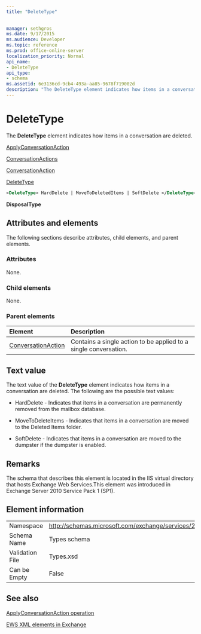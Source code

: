 ```yaml
---
title: "DeleteType"
 
 
manager: sethgros
ms.date: 9/17/2015
ms.audience: Developer
ms.topic: reference
ms.prod: office-online-server
localization_priority: Normal
api_name:
- DeleteType
api_type:
- schema
ms.assetid: 6e3136cd-9cb4-493a-aa85-9678f719002d
description: "The DeleteType element indicates how items in a conversation are deleted."
---
```


# DeleteType

The **DeleteType** element indicates how items in a conversation are deleted. 
  
[ApplyConversationAction](applyconversationaction.md)
  
[ConversationActions](conversationactions.md)
  
[ConversationAction](conversationaction.md)
  
[DeleteType](deletetype.md)
  
```XML
<DeleteType> HardDelete | MoveToDeletedItems | SoftDelete </DeleteType>
```

 **DisposalType**
## Attributes and elements

The following sections describe attributes, child elements, and parent elements.
  
### Attributes

None.
  
### Child elements

None.
  
### Parent elements

|**Element**|**Description**|
|:-----|:-----|
|[ConversationAction](conversationaction.md) <br/> |Contains a single action to be applied to a single conversation.  <br/> |
   
## Text value

The text value of the **DeleteType** element indicates how items in a conversation are deleted. The following are the possible text values: 
  
- HardDelete - Indicates that items in a conversation are permanently removed from the mailbox database.
    
- MoveToDeleteItems - Indicates that items in a conversation are moved to the Deleted Items folder.
    
- SoftDelete - Indicates that items in a conversation are moved to the dumpster if the dumpster is enabled.
    
## Remarks

The schema that describes this element is located in the IIS virtual directory that hosts Exchange Web Services.This element was introduced in Exchange Server 2010 Service Pack 1 (SP1).
  
## Element information

|||
|:-----|:-----|
|Namespace  <br/> |http://schemas.microsoft.com/exchange/services/2006/types  <br/> |
|Schema Name  <br/> |Types schema  <br/> |
|Validation File  <br/> |Types.xsd  <br/> |
|Can be Empty  <br/> |False  <br/> |
   
## See also



[ApplyConversationAction operation](applyconversationaction-operation.md)


[EWS XML elements in Exchange](ews-xml-elements-in-exchange.md)

